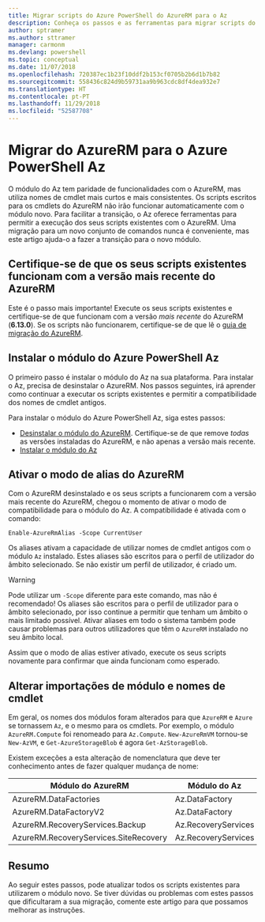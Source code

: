 ```yaml
---
title: Migrar scripts do Azure PowerShell do AzureRM para o Az
description: Conheça os passos e as ferramentas para migrar scripts do módulo do AzureRM para o novo módulo do Az.
author: sptramer
ms.author: sttramer
manager: carmonm
ms.devlang: powershell
ms.topic: conceptual
ms.date: 11/07/2018
ms.openlocfilehash: 720387ec1b23f10ddf2b153cf0705b2b6d1b7b82
ms.sourcegitcommit: 558436c824d9b59731aa9b963cdc8df4dea932e7
ms.translationtype: HT
ms.contentlocale: pt-PT
ms.lasthandoff: 11/29/2018
ms.locfileid: "52587708"
---
```

# <a name="migrate-from-azurerm-to-azure-powershell-az"></a>Migrar do AzureRM para o Azure PowerShell Az

O módulo do Az tem paridade de funcionalidades com o AzureRM, mas utiliza nomes de cmdlet mais curtos e mais consistentes.
Os scripts escritos para os cmdlets do AzureRM não irão funcionar automaticamente com o módulo novo. Para facilitar a transição, o Az oferece ferramentas para permitir a execução dos seus scripts existentes com o AzureRM. Uma migração para um novo conjunto de comandos nunca é conveniente, mas este artigo ajuda-o a fazer a transição para o novo módulo.

## <a name="ensure-your-existing-scripts-work-with-the-latest-azurerm-release"></a>Certifique-se de que os seus scripts existentes funcionam com a versão mais recente do AzureRM

Este é o passo mais importante! Execute os seus scripts existentes e certifique-se de que funcionam com a versão _mais recente_ do AzureRM (__6.13.0__). Se os scripts não funcionarem, certifique-se de que lê o [guia de migração do AzureRM](migration-guide.6.0.0.md).

## <a name="install-the-azure-powershell-az-module"></a>Instalar o módulo do Azure PowerShell Az

O primeiro passo é instalar o módulo do Az na sua plataforma. Para instalar o Az, precisa de desinstalar o AzureRM.
Nos passos seguintes, irá aprender como continuar a executar os scripts existentes e permitir a compatibilidade dos nomes de cmdlet antigos.

Para instalar o módulo do Azure PowerShell Az, siga estes passos:

* [Desinstalar o módulo do AzureRM](uninstall-azurerm-ps.md). Certifique-se de que remove _todas_ as versões instaladas do AzureRM, e não apenas a versão mais recente.
* [Instalar o módulo do Az](install-az-ps.md)

## <a name="a-namealiasesenable-azurerm-alias-mode"></a><a name="aliases"/>Ativar o modo de alias do AzureRM

Com o AzureRM desinstalado e os seus scripts a funcionarem com a versão mais recente do AzureRM, chegou o momento de ativar o modo de compatibilidade para o módulo do Az. A compatibilidade é ativada com o comando:

```powershell-interactive
Enable-AzureRmAlias -Scope CurrentUser
```

Os aliases ativam a capacidade de utilizar nomes de cmdlet antigos com o módulo `Az` instalado. Estes aliases são escritos para o perfil de utilizador do âmbito selecionado. Se não existir um perfil de utilizador, é criado um.

> [!WARNING]
>
> Pode utilizar um `-Scope` diferente para este comando, mas não é recomendado! Os aliases são escritos para o perfil de utilizador para o âmbito selecionado, por isso continue a permitir que tenham um âmbito o mais limitado possível. Ativar aliases em todo o sistema também pode causar problemas para outros utilizadores que têm o `AzureRM` instalado no seu âmbito local.

Assim que o modo de alias estiver ativado, execute os seus scripts novamente para confirmar que ainda funcionam como esperado. 

## <a name="change-module-imports-and-cmdlet-names"></a>Alterar importações de módulo e nomes de cmdlet

Em geral, os nomes dos módulos foram alterados para que `AzureRM` e `Azure` se tornassem `Az`, e o mesmo para os cmdlets.
Por exemplo, o módulo `AzureRM.Compute` foi renomeado para `Az.Compute`. `New-AzureRmVM` tornou-se `New-AzVM`, e `Get-AzureStorageBlob` é agora `Get-AzStorageBlob`.

Existem exceções a esta alteração de nomenclatura que deve ter conhecimento antes de fazer qualquer mudança de nome:

| Módulo do AzureRM | Módulo do Az |
|----------------|-----------|
| AzureRM.DataFactories | Az.DataFactory |
| AzureRM.DataFactoryV2 | Az.DataFactory |
| AzureRM.RecoveryServices.Backup | Az.RecoveryServices |
| AzureRM.RecoveryServices.SiteRecovery | Az.RecoveryServices |

## <a name="summary"></a>Resumo

Ao seguir estes passos, pode atualizar todos os scripts existentes para utilizarem o módulo novo. Se tiver dúvidas ou problemas com estes passos que dificultaram a sua migração, comente este artigo para que possamos melhorar as instruções.
